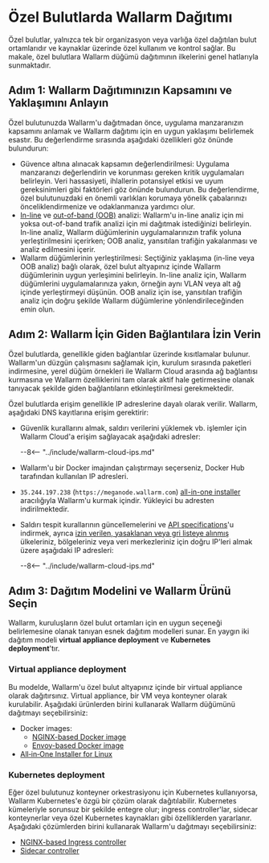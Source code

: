 [ip-lists-docs]:                    ../../user-guides/ip-lists/overview.md
[api-spec-enforcement-docs]:        ../../api-specification-enforcement/overview.md

# Özel Bulutlarda Wallarm Dağıtımı

Özel bulutlar, yalnızca tek bir organizasyon veya varlığa özel dağıtılan bulut ortamlarıdır ve kaynaklar üzerinde özel kullanım ve kontrol sağlar. Bu makale, özel bulutlara Wallarm düğümü dağıtımının ilkelerini genel hatlarıyla sunmaktadır.

## Adım 1: Wallarm Dağıtımınızın Kapsamını ve Yaklaşımını Anlayın

Özel bulutunuzda Wallarm'u dağıtmadan önce, uygulama manzaranızın kapsamını anlamak ve Wallarm dağıtımı için en uygun yaklaşımı belirlemek esastır. Bu değerlendirme sırasında aşağıdaki özellikleri göz önünde bulundurun:

* Güvence altına alınacak kapsamın değerlendirilmesi: Uygulama manzaranızı değerlendirin ve korunması gereken kritik uygulamaları belirleyin. Veri hassasiyeti, ihlallerin potansiyel etkisi ve uyum gereksinimleri gibi faktörleri göz önünde bulundurun. Bu değerlendirme, özel bulutunuzdaki en önemli varlıkları korumaya yönelik çabalarınızı önceliklendirmenize ve odaklanmanıza yardımcı olur.
* [In-line](../inline/overview.md) ve [out-of-band (OOB)](../oob/overview.md) analizi: Wallarm'u in-line analiz için mi yoksa out-of-band trafik analizi için mi dağıtmak istediğinizi belirleyin. In-line analiz, Wallarm düğümlerinin uygulamalarınızın trafik yoluna yerleştirilmesini içerirken; OOB analiz, yansıtılan trafiğin yakalanması ve analiz edilmesini içerir.
* Wallarm düğümlerinin yerleştirilmesi: Seçtiğiniz yaklaşıma (in-line veya OOB analiz) bağlı olarak, özel bulut altyapınız içinde Wallarm düğümlerinin uygun yerleşimini belirleyin. In-line analiz için, Wallarm düğümlerini uygulamalarınıza yakın, örneğin aynı VLAN veya alt ağ içinde yerleştirmeyi düşünün. OOB analiz için ise, yansıtılan trafiğin analiz için doğru şekilde Wallarm düğümlerine yönlendirileceğinden emin olun.

## Adım 2: Wallarm İçin Giden Bağlantılara İzin Verin

Özel bulutlarda, genellikle giden bağlantılar üzerinde kısıtlamalar bulunur. Wallarm'un düzgün çalışmasını sağlamak için, kurulum sırasında paketleri indirmesine, yerel düğüm örnekleri ile Wallarm Cloud arasında ağ bağlantısı kurmasına ve Wallarm özelliklerini tam olarak aktif hale getirmesine olanak tanıyacak şekilde giden bağlantıların etkinleştirilmesi gerekmektedir.

Özel bulutlarda erişim genellikle IP adreslerine dayalı olarak verilir. Wallarm, aşağıdaki DNS kayıtlarına erişim gerektirir:

* Güvenlik kurallarını almak, saldırı verilerini yüklemek vb. işlemler için Wallarm Cloud'a erişim sağlayacak aşağıdaki adresler:

    --8<-- "../include/wallarm-cloud-ips.md"
* Wallarm'u bir Docker imajından çalıştırmayı seçerseniz, Docker Hub tarafından kullanılan IP adresleri.
* `35.244.197.238` (`https://meganode.wallarm.com`) [all-in-one installer](../nginx/all-in-one.md) aracılığıyla Wallarm'u kurmak içindir. Yükleyici bu adresten indirilmektedir.
* Saldırı tespit kurallarının güncellemelerini ve [API specifications][api-spec-enforcement-docs]'u indirmek, ayrıca [izin verilen, yasaklanan veya gri listeye alınmış][ip-lists-docs] ülkeleriniz, bölgeleriniz veya veri merkezleriniz için doğru IP'leri almak üzere aşağıdaki IP adresleri:

    --8<-- "../include/wallarm-cloud-ips.md"

## Adım 3: Dağıtım Modelini ve Wallarm Ürünü Seçin

Wallarm, kuruluşların özel bulut ortamları için en uygun seçeneği belirlemesine olanak tanıyan esnek dağıtım modelleri sunar. En yaygın iki dağıtım modeli **virtual appliance deployment** ve **Kubernetes deployment**'tır.

### Virtual appliance deployment

Bu modelde, Wallarm'u özel bulut altyapınız içinde bir virtual appliance olarak dağıtırsınız. Virtual appliance, bir VM veya konteyner olarak kurulabilir. Aşağıdaki ürünlerden birini kullanarak Wallarm düğümünü dağıtmayı seçebilirsiniz:

* Docker images:
    * [NGINX-based Docker image](../../admin-en/installation-docker-en.md)
    * [Envoy-based Docker image](../../admin-en/installation-guides/envoy/envoy-docker.md)
* [All‑in‑One Installer for Linux](../nginx/all-in-one.md)

### Kubernetes deployment

Eğer özel bulutunuz konteyner orkestrasiyonu için Kubernetes kullanıyorsa, Wallarm Kubernetes'e özgü bir çözüm olarak dağıtılabilir. Kubernetes kümeleriyle sorunsuz bir şekilde entegre olur; ingress controller'lar, sidecar konteynerlar veya özel Kubernetes kaynakları gibi özelliklerden yararlanır. Aşağıdaki çözümlerden birini kullanarak Wallarm'u dağıtmayı seçebilirsiniz:

* [NGINX-based Ingress controller](../../admin-en/installation-kubernetes-en.md)
* [Sidecar controller](../kubernetes/sidecar-proxy/deployment.md)